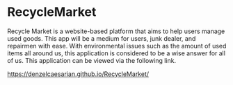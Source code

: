 # RecycleMarket

Recycle Market is a website-based platform that aims to help users manage used goods. This app will be a medium for users, junk dealer, and repairmen with ease. With environmental issues such as the amount of used items all around us, this application is considered to be a wise answer for all of us. This application can be viewed via the following link.

https://denzelcaesarian.github.io/RecycleMarket/
